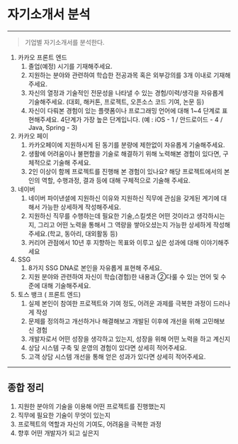 # 자기소개서 분석

---

> 기업별 자기소개서를 분석한다.

1. 카카오 프론트 엔드
   1. 졸업(예정) 시기를 기재해주세요.
   2. 지원하는 분야와 관련하여 학습한 전공과목 혹은 외부강의를 3개 이내로 기재해주세요.
   3. 자신의 열정과 기술적인 전문성을 나타낼 수 있는 경험/이력/생각을 자유롭게 기술해주세요.
   (대회, 해커톤, 프로젝트, 오픈소스 코드 기여, 논문 등)
   4. 자신이 다뤄본 경험이 있는 플랫폼이나 프로그래밍 언어에 대해 1~4 단계로 표현해주세요. 4단계가 가장 높은 단계입니다.
   (예 : iOS - 1 / 안드로이드 - 4 / Java, Spring - 3)
2. 카카오 페이 
   1. 카카오페이에 지원하시게 된 동기를 분량에 제한없이 자유롭게 기술해주세요. 
   2. 생활에 어려움이나 불편함을 기술로 해결하기 위해 노력해본 경험이 있다면, 구체적으로 기술해 주세요.
   3. 2인 이상이 함께 프로젝트를 진행해 본 경험이 있나요? 해당 프로젝트에서의 본인의 역할, 수행과정, 결과 등에 대해 구체적으로 기술해 주세요. 
3. 네이버 
   1. 네이버 파이낸셜에 지원하신 이유와 지원하신 직무에 관심을 갖게된 계기에 대해서 가능한 상세하게 작성해주세요.
   2. 지원하신 직무를 수행하는데 필요한 기술,스킬셋은 어떤 것이라고 생각하시는지, 그리고 어떤 노력을 통해서 그 역량을 쌓아오셨는지 가능한 상세하게 작성해주세요.(학교, 동아리, 대외활동 등)
   3. 커리어 관점에서 10년 후 지향하는 목표와 이루고 싶은 성과에 대해 이야기해주세요
4. SSG
   1. 8가지 SSG DNA로 본인을 자유롭게 표현해 주세요.
   2. 지원 분야와 관련하여 자신이 학습(경험)한 내용과 ②다룰 수 있는 언어 및 수준에 대해 기술해주세요.
5. 토스 뱅크 ( 프론트 엔드)
   1. 실제 본인이 참여한 프로젝트와 기여 정도, 어려운 과제를 극복한 과정이 드러나게 작성
   2. 문제를 정의하고 개선하거나 해결해보고 개발된 이후에 개선을 위해 고민해보신 경험
   3. 개발자로서 어떤 성장을 생각하고 있는지, 성장을 위해 어떤 노력을 하고 계신지 
   4. 상담 시스템 구축 및 운영의 경험이 있다면 상세히 적어주세요. 
   5. 고객 상담 시스템 개선을 통해 얻은 성과가 있다면 상세히 적어주세요. 

---

## 종합 정리 

1. 지원한 분야의 기술을 이용해 어떤 프로젝트를 진행했는지
2. 직무에 필요한 기술이 무엇이 있는지 
3. 프로젝트의 역할과 자신의 기여도, 어려움을 극복한 과정 
4. 향후 어떤 개발자가 되고 싶은지 
